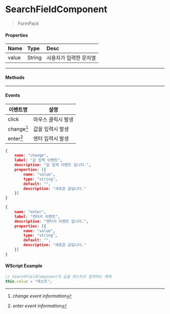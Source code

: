 # SearchFieldComponent
> FormPack

#### Properties
| Name       | Type    | Desc                                                |
| :--------- | :------ | :-------------------------------------------------- |
| value   | String | 사용자가 입력한 문자열                                |

---
#### Methods

---
#### Events
|이벤트명|설명|
|---|---|
|click|마우스 클릭시 발생|
|change[^2]|값을 입력시 발생|
|enter[^3]|엔터 입력시 발생|

[^2]: *change event information*
```json
{
    name: "change",
    label: "값 입력 이벤트",
    description: "값 입력 이벤트 입니다.",
    properties: [{
        name: "value",
        type: "string",
        default: "",
        description: "새로운 값입니다."
    }]
}
```

[^3]: *enter event information*
```json
{
    name: "enter",
    label: "엔터키 이벤트",
    description: "엔터키 이벤트 입니다.",
    properties: [{
        name: "value",
        type: "string",
        default: "",
        description: "새로운 값입니다."
    }]
}
```


#### WScript Example
<!-- js-console -->
```js
// SearchFieldComponent의 값을 테스트로 입력하는 예제
this.value = "테스트";
```